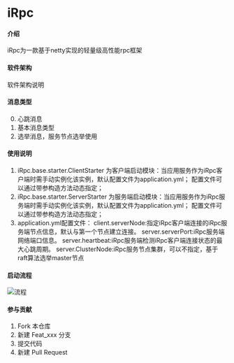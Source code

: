 # iRpc

#### 介绍
iRpc为一款基于netty实现的轻量级高性能rpc框架

#### 软件架构
软件架构说明


#### 消息类型
0.  心跳消息
1.  基本消息类型
2.  选举消息，服务节点选举使用

#### 使用说明

1.  iRpc.base.starter.ClientStarter 为客户端启动模块：当应用服务作为iRpc客户端时需手动实例化该实例，默认配置文件为application.yml；
    配置文件可以通过带参构造方法动态指定；
2.  iRpc.base.starter.ServerStarter 为服务端启动模块：当应用服务作为iRpc服务端时需手动实例化该实例，默认配置文件为application.yml；
    配置文件可以通过带参构造方法动态指定；
3.  application.yml配置文件：
    client.serverNode:指定iRpc客户端连接的iRpc服务端节点信息，默认与第一个节点建立连接。
    server.serverPort:iRpc服务端网络端口信息。
    server.heartbeat:iRpc服务端检测iRpc客户端连接状态的最大心跳周期。
    server.ClusterNode:iRpc服务节点集群，可以不指定，基于raft算法选举master节点

#### 启动流程
![流程](https://images.gitee.com/uploads/images/2021/0328/113300_2ae87b28_1038477.png "流程.png")

#### 参与贡献

1.  Fork 本仓库
2.  新建 Feat_xxx 分支
3.  提交代码
4.  新建 Pull Request
